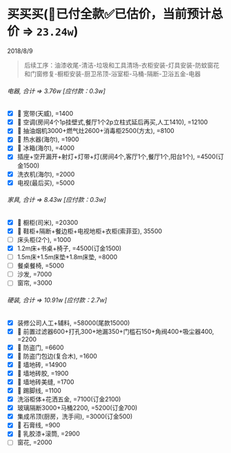 # 买买买(👻已付全款✅已估价，当前预计总价 => `23.24w`)
2018/8/9
> 后续工序：油漆收尾-清洁-垃圾和工具清场-衣柜安装-灯具安装-防蚊窗花和门窗修复-橱柜安装-厨卫吊顶-浴室柜-马桶-隔断-卫浴五金-电器

###### 电器, 合计 => 3.76w [应付款：0.3w]
- [x] 👻 宽带(天威), =1400
- [x] 👻 空调(房间4个1p挂壁式,餐厅1个2p立柱式延后再买,人工1410), =12100
- [x] 👻 抽油烟机3000+燃气灶2600+消毒柜2500(方太), =8100
- [x] 👻 热水器(海尔), =1900
- [x] 👻 冰箱(海尔), =4000
- [x] 插座+空开漏开+射灯+灯带+灯(房间4个,客厅1个,餐厅1个,阳台1个), =4500(订金1500)
- [x] 洗衣机(海尔), =2000
- [x] 电视(最后买), =5000
###### 家具, 合计 => 8.43w [应付款：0.3w]
- [x] 👻 橱柜(司米), =20300
- [x] 👻 鞋柜+隔断+餐边柜+电视地柜+衣柜(索菲亚), 35500
- [ ] 床头柜(2个), =1000
- [x] 1.2m床+书桌+椅子, =4500(订金1500)
- [ ] 1.5m床+1.5m床垫+1.8m床垫, =8000
- [ ] 餐桌餐椅, =5000
- [ ] 沙发, =7000
- [ ] 窗帘, =3000
###### 硬装, 合计 => 10.91w [应付款：2.7w]
- [x] 装修公司人工+辅料, =58000(尾款15000)
- [x] 👻 前置过滤器600+打孔300+地漏350+门槛石150+角阀400+吸尘器400, =2200
- [x] 👻 防盗门, =6600
- [x] 👻 防盗门包边(复合木), =1600
- [x] 👻 墙地砖, =14900
- [x] 👻 墙地砖胶, =1900
- [x] 👻 墙地砖美缝, =1700
- [x] 👻 踢脚线, =1100
- [X] 洗浴柜体+花洒五金, =7100(订金2100)
- [x] 玻璃隔断3000+马桶2200, =5200(订金700)
- [x] 集成吊顶(厨房，洗手间), =3000(订金500)
- [x] 👻 石膏线, =900
- [x] 👻 乳胶漆+滚筒, =2900
- [ ] 窗花, =2000
